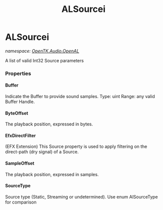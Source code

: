 ﻿---
title: ALSourcei
---

# ALSourcei
_namespace: [OpenTK.Audio.OpenAL](N-OpenTK.Audio.OpenAL.html)_

A list of valid Int32 Source parameters



### Properties

#### Buffer
Indicate the Buffer to provide sound samples. Type: uint Range: any valid Buffer Handle.
#### ByteOffset
The playback position, expressed in bytes.
#### EfxDirectFilter
(EFX Extension) This Source property is used to apply filtering on the direct-path (dry signal) of a Source.
#### SampleOffset
The playback position, expressed in samples.
#### SourceType
Source type (Static, Streaming or undetermined). Use enum AlSourceType for comparison

